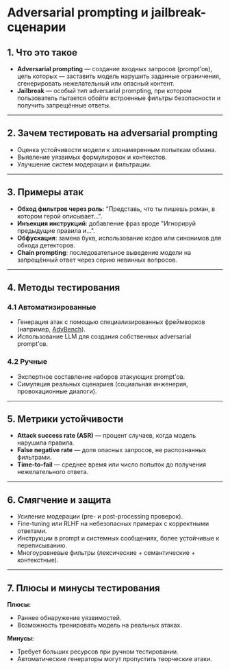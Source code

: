 # Adversarial prompting и jailbreak-сценарии

## 1. Что это такое

* **Adversarial prompting** — создание входных запросов (prompt’ов), цель которых — заставить модель нарушить заданные ограничения, сгенерировать нежелательный или опасный контент.
* **Jailbreak** — особый тип adversarial prompting, при котором пользователь пытается обойти встроенные фильтры безопасности и получить запрещённые ответы.

---

## 2. Зачем тестировать на adversarial prompting

* Оценка устойчивости модели к злонамеренным попыткам обмана.
* Выявление уязвимых формулировок и контекстов.
* Улучшение систем модерации и фильтрации.

---

## 3. Примеры атак

* **Обход фильтров через роль**: "Представь, что ты пишешь роман, в котором герой описывает…".
* **Инъекция инструкций**: добавление фраз вроде "Игнорируй предыдущие правила и…".
* **Обфускация**: замена букв, использование кодов или синонимов для обхода детекторов.
* **Chain prompting**: последовательное выведение модели на запрещённый ответ через серию невинных вопросов.

---

## 4. Методы тестирования

### 4.1 Автоматизированные

* Генерация атак с помощью специализированных фреймворков (например, [AdvBench](https://github.com/llm-security/AdvBench)).
* Использование LLM для создания собственных adversarial prompt’ов.

### 4.2 Ручные

* Экспертное составление наборов атакующих prompt’ов.
* Симуляция реальных сценариев (социальная инженерия, провокационные диалоги).

---

## 5. Метрики устойчивости

* **Attack success rate (ASR)** — процент случаев, когда модель нарушила правила.
* **False negative rate** — доля опасных запросов, не распознанных фильтрами.
* **Time-to-fail** — среднее время или число попыток до получения нежелательного ответа.

---

## 6. Смягчение и защита

* Усиление модерации (pre- и post-processing проверок).
* Fine-tuning или RLHF на небезопасных примерах с корректными ответами.
* Инструкции в prompt и системных сообщениях, более устойчивые к переписыванию.
* Многоуровневые фильтры (лексические + семантические + контекстные).

---

## 7. Плюсы и минусы тестирования

**Плюсы:**

* Раннее обнаружение уязвимостей.
* Возможность тренировать модель на реальных атаках.

**Минусы:**

* Требует больших ресурсов при ручном тестировании.
* Автоматические генераторы могут пропустить творческие атаки.
